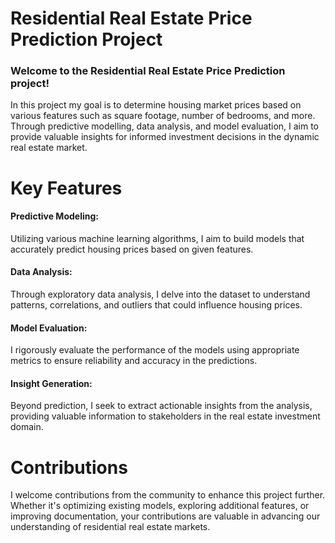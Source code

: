# Residential Real Estate Price Prediction Project

<H3>Welcome to the Residential Real Estate Price Prediction project!</H3>
In this project my goal is to determine housing market prices based on various features such as square footage, number of bedrooms, and more. Through predictive modelling, data analysis, and model evaluation, I aim to provide valuable insights for informed investment decisions in the dynamic real estate market.

# Key Features
<H4>Predictive Modeling:</H4> Utilizing various machine learning algorithms, I aim to build models that accurately predict housing prices based on given features.
<H4>Data Analysis:</H4> Through exploratory data analysis, I delve into the dataset to understand patterns, correlations, and outliers that could influence housing prices.
<H4>Model Evaluation:</H4> I rigorously evaluate the performance of the models using appropriate metrics to ensure reliability and accuracy in the predictions.
<H4>Insight Generation:</H4> Beyond prediction, I seek to extract actionable insights from the analysis, providing valuable information to stakeholders in the real estate investment domain.

# Contributions
I welcome contributions from the community to enhance this project further. Whether it's optimizing existing models, exploring additional features, or improving documentation, your contributions are valuable in advancing our understanding of residential real estate markets.
